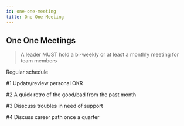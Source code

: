 ```yaml
---
id: one-one-meeting
title: One One Meeting
---
```


## One One Meetings

> A leader MUST hold a bi-weekly or at least a monthly meeting for team members

Regular schedule

#1 Update/review personal OKR

#2 A quick retro of the good/bad from the past month

#3 Disscuss troubles in need of support

#4 Discuss career path once a quarter
